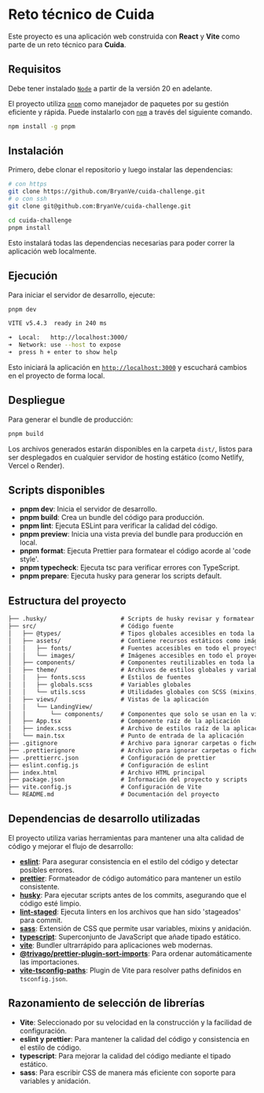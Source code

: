 # Reto técnico de Cuida

Este proyecto es una aplicación web construida con **React** y **Vite** como parte de un reto técnico para **Cuida**.

## Requisitos

Debe tener instalado [`Node`](https://nodejs.org/en/download/package-manager) a partir de la versión 20 en adelante.

El proyecto utiliza [`pnpm`](https://pnpm.io/es/) como manejador de paquetes por su gestión eficiente y rápida. Puede instalarlo con [`npm`](https://pnpm.io/es/installation#usando-pnpm) a través del siguiente comando.

```sh
npm install -g pnpm
```

## Instalación

Primero, debe clonar el repositorio y luego instalar las dependencias:

```sh
# con https
git clone https://github.com/BryanVe/cuida-challenge.git
# o con ssh
git clone git@github.com:BryanVe/cuida-challenge.git

cd cuida-challenge
pnpm install
```

Esto instalará todas las dependencias necesarias para poder correr la aplicación web localmente.

## Ejecución

Para iniciar el servidor de desarrollo, ejecute:

```sh
pnpm dev

VITE v5.4.3  ready in 240 ms

➜  Local:   http://localhost:3000/
➜  Network: use --host to expose
➜  press h + enter to show help
```

Esto iniciará la aplicación en [`http://localhost:3000`](http://localhost:3000) y escuchará cambios en el proyecto de forma local.

## Despliegue

Para generar el bundle de producción:

```sh
pnpm build
```

Los archivos generados estarán disponibles en la carpeta `dist/`, listos para ser desplegados en cualquier servidor de hosting estático (como Netlify, Vercel o Render).

## Scripts disponibles

- **pnpm dev**: Inicia el servidor de desarrollo.
- **pnpm build**: Crea un bundle del código para producción.
- **pnpm lint**: Ejecuta ESLint para verificar la calidad del código.
- **pnpm preview**: Inicia una vista previa del bundle para producción en local.
- **pnpm format**: Ejecuta Prettier para formatear el código acorde al 'code style'.
- **pnpm typecheck**: Ejecuta tsc para verificar errores con TypeScript.
- **pnpm prepare**: Ejecuta husky para generar los scripts default.

## Estructura del proyecto

```txt
├── .husky/                     # Scripts de husky revisar y formatear el código antes de hacer commit
├── src/                        # Código fuente
│   ├── @types/                 # Tipos globales accesibles en toda la aplicación
│   ├── assets/                 # Contiene recursos estáticos como imágenes y fuentes
│   │   ├── fonts/              # Fuentes accesibles en todo el proyecto
│   │   └── images/             # Imágenes accesibles en todo el proyecto
│   ├── components/             # Componentes reutilizables en toda la aplicación
│   ├── theme/                  # Archivos de estilos globales y variables SCSS (colores, fuentes, etc)
│   │   ├── fonts.scss          # Estilos de fuentes
│   │   ├── globals.scss        # Variables globales
│   │   └── utils.scss          # Utilidades globales con SCSS (mixins, funciones, etc)
│   ├── views/                  # Vistas de la aplicación
│   │   └── LandingView/
│   │       └── components/     # Componentes que solo se usan en la vista Landing
│   ├── App.tsx                 # Componente raíz de la aplicación
│   ├── index.scss              # Archivo de estilos raíz de la aplicación
│   └── main.tsx                # Punto de entrada de la aplicación
├── .gitignore                  # Archivo para ignorar carpetas o ficheros con git
├── .prettierignore             # Archivo para ignorar carpetas o ficheros con prettier
├── .prettierrc.json            # Configuración de prettier
├── eslint.config.js            # Configuración de eslint
├── index.html                  # Archivo HTML principal
├── package.json                # Información del proyecto y scripts
├── vite.config.js              # Configuración de Vite
└── README.md                   # Documentación del proyecto
```

## Dependencias de desarrollo utilizadas

El proyecto utiliza varias herramientas para mantener una alta calidad de código y mejorar el flujo de desarrollo:

- [**eslint**](https://www.npmjs.com/package/eslint): Para asegurar consistencia en el estilo del código y detectar posibles errores.
- [**prettier**](https://www.npmjs.com/package/prettier): Formateador de código automático para mantener un estilo consistente.
- [**husky**](https://typicode.github.io/husky/): Para ejecutar scripts antes de los commits, asegurando que el código esté limpio.
- [**lint-staged**](https://www.npmjs.com/package/lint-staged): Ejecuta linters en los archivos que han sido 'stageados' para commit.
- [**sass**](https://www.npmjs.com/package/sass): Extensión de CSS que permite usar variables, mixins y anidación.
- [**typescript**](https://www.npmjs.com/package/typescript): Superconjunto de JavaScript que añade tipado estático.
- [**vite**](https://www.npmjs.com/package/vite): Bundler ultrarrápido para aplicaciones web modernas.
- [**@trivago/prettier-plugin-sort-imports**](https://www.npmjs.com/package/@trivago/prettier-plugin-sort-imports): Para ordenar automáticamente las importaciones.
- [**vite-tsconfig-paths**](https://www.npmjs.com/package/vite-tsconfig-paths): Plugin de Vite para resolver paths definidos en `tsconfig.json`.

## Razonamiento de selección de librerías

- **Vite**: Seleccionado por su velocidad en la construcción y la facilidad de configuración.
- **eslint y prettier**: Para mantener la calidad del código y consistencia en el estilo de código.
- **typescript**: Para mejorar la calidad del código mediante el tipado estático.
- **sass**: Para escribir CSS de manera más eficiente con soporte para variables y anidación.
